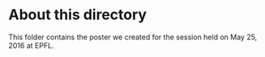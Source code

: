 # About this directory
This folder contains the poster we created for the session held on May 25, 2016 at EPFL.
